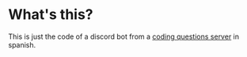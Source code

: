 # What's this?
This is just the code of a discord bot from a [coding questions server](https://discord.com/invite/5JhyHte3QC) in spanish.